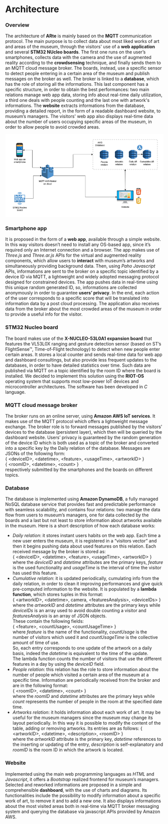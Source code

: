 # Architecture

### Overview
The architecture of **ARte** is mainly based on the **MQTT** communication protocol. The main purpose is to collect data about most liked works of art and areas of the museum, through the visitors' use of a **web application** and several **STM32 NUcleo boards**. The first one runs on the user’s smartphones, collects data with the camera and the use of augmented reality according to the **crowdsensing** technique, and finally sends them to an MQTT cloud message broker. The boards, instead, use a specific sensor to detect people entering in a certain area of the museum and publish messages on the broker as well. The broker is linked to a **database**, which has the role of storing all the informations. This last component has a specific structure, in order to obtain the best performances: two main relations manage web app data, storing info about real-time daily utilization, a third one deals with people counting and the last one with artwork's informations.
The **website** extracts informations from the database, providing a detailed report, in the form of a readable dashboard website, to museum’s managers. The visitors' web app also displays real-time data about the number of users occupying specific areas of the museum, in order to allow people to avoid crowded areas.

![Architecture](/img/architecture.png)  

### Smartphone app
It is proposed in the form of a **web app**, available through a simple website. In this way visitors doesn’t need to install any OS-based app, since it’s required only an Internet connection and a browser. The app makes use of *Three.js* and *Three.ar.js* APIs for the virtual and augmented reality components, which allow users to **interact** with museum’s artworks and simultaneously providing background data. Then, using *Paho Javascript* APIs, informations are sent to the broker on a specific topic identified by a device ID via MQTT, a lightweight and widely adopted messaging protocol designed for constrained devices. The app pushes data in real-time using this unique random generated ID, so, informations are collected anonymously in order to guarantee **users’ privacy**. In the end, each action of the user corresponds to a specific score that will be translated into information data by a post cloud processing. The application also receives data from the broker about the most crowded areas of the museum in order to provide a useful info for the visitor.  

### STM32 Nucleo board
The board makes use of the **X-NUCLEO-53L0A1 expansion board** that features the VL53L0X ranging and gesture detection sensor (based on ST’s FlightSense™, Time-of-Flight technology) to detect when new people enter certain areas. It stores a local counter and sends real-time data for web app and dashboard consultings, but also provide less frequent updates to the databases, in order to have detailed statistics over time. Such data are published via MQTT on a topic identified by the room ID where the board is installed. We decided to implement this solution using the **RIOT-OS** operating system that supports most low-power IoT devices and microcontroller architectures. The software has been developed in *C* language.

### MQTT cloud message broker
The broker runs on an online server, using **Amazon AWS IoT services**. It makes use of the MQTT protocol which offers a lightweight message exchange. The broker role is to forward messages published by the visitors’ devices to the database (persistent layer), which then will be queried by the dashboard website. Users’ privacy is guaranteed by the random generation of the device ID which is both used as a topic of the broker and converted into a specific key by the Daily relation of the database. Messages are JSONs of the following form:  
{ &lt;deviceID&gt;, &lt;datetime&gt;, &lt;feature&gt;, &lt;usageTime&gt;, &lt;artworkID&gt; }  
{ &lt;roomID&gt;, &lt;datetime&gt;, &lt;count&gt; }  
respectively submitted by the smartphones and the boards on different topics.    

### Database
The database is implemented using **Amazon DynamoDB**, a fully managed NoSQL database service that provides fast and predictable performance with seamless scalability, and contains four relations: two manage the data flow from users to museum’s managers, one for data collected by the boards and a last but not least to store information about artworks available in the museum. Here is a short description of how each database works:
* _Daily relation_: it stores instant users habits on the web app. Each time a new user enters the museum, it is registered in a “visitors vector” and then it begins pushing data about used features on this relation. Each received message by the broker is stored as:  
{ &lt;deviceID&gt;, &lt;datetime&gt;, &lt;feature&gt;, &lt;usageTime&gt;, &lt;artworkID&gt; }  
where the *deviceID* and *datetime* attributes are the primary keys, *feature* is the used functionality and *usageTime* is the interval of time the visitor has used this feature.
* _Cumulative relation_: it is updated periodically, cumulating info from the daily relation, in order to clean it improving performances and give quick pre-computed information to the website. It is populated by a **lambda function**, which stores tuples in this format:  
{ &lt;artworkID&gt;, &lt;datetime&gt;, camera, &lt;featuresAnalysis&gt;, &lt;deviceIDs&gt; }  
where the *artworkID* and *datetime* attributes are the primary keys while *deviceIDs* is an array used to avoid double counting a visitor and *featuresAnalysis* is an array of JSON objects.  
These contain the following fields:  
{ &lt;feature&gt;, &lt;countUsage&gt;, &lt;countUsageTime&gt; }  
where *feature* is the name of the functionality, *countUsage* is the number of visitors which used it and *countUsageTime* is the collective amount of time of use.  
So, each entry corresponds to one update of the artwork on a daily basis, indeed the *datetime* is equivalent to the time of the update.  
The lambda function counts the number of visitors that use the different features in a day by using the *deviceID* field.
* _People relation_: this relation has the role to store information about the number of people which visited a certain area of the museum at a specific time. Information are periodically received from the broker and are in the following format:  
{ &lt;roomID&gt;, &lt;datetime&gt;, &lt;count&gt; }  
where the *roomID* and *datetime* attributes are the primary keys while *count* represents the number of people in the room at the specified date time.
* _Artworks relation_: it holds information about each work of art. It may be useful for the museum managers since the museum may change its layout periodically. In this way it is possible to modify the content of the table, adding or removing artworks. Its entries are as follows:
{ &lt;artworkID&gt;, &lt;datetime&gt;, &lt;description&gt;, &lt;roomID&gt; }  
where the *artworkID* attribute is the primary key, *datetime* references to the inserting or updating of the entry, *description* is self-explanatory and *roomID* is the room ID in which the artwork is located.  

### Website
Implemented using the main web programming languages as *HTML* and *Javascript*, it offers a *Bootstrap* realized frontend for museum’s managers. Selected and reworked informations are proposed in a simple and comprehensible **dashboard**, with the use of charts and diagrams. Its functionalities include the possibility to modify information about a specific work of art, to remove it and to add a new one. It also displays informations about the most visited areas both in real-time via MQTT broker messaging system and querying the database via javascript APIs provided by Amazon AWS.
